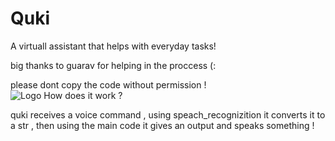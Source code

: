# Quki
 A virtuall assistant that helps with everyday tasks!
 
big thanks to guarav for helping in the proccess (: 

please dont copy the code without permission ! 	
![Logo](https://user-images.githubusercontent.com/118632534/206994431-f4d52735-b188-4740-ab8d-5759acc21ca6.png)
How does it work ? 

quki receives a voice command , using speach_recognizition it converts it to a str , then using the main code it gives an output and speaks something ! 
